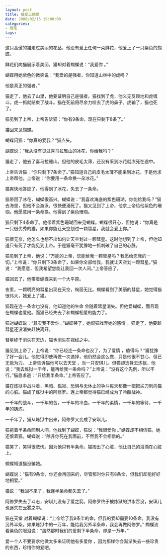 ```yaml
---
layout: post
title: 猫爱上蝴蝶
date: 2008/02/15 19:00:00
categories: 
- 随笔
tags: 
---
```


这只高傲的猫走过美丽的花丛，他没有爱上任何一朵鲜花，他爱上了一只紫色的蝴蝶。 

鲜花们向猫展示着美丽，猫却对着蝴蝶说：“我爱你 。” 

蝴蝶用她紫色的微笑说：“我爱的是强者，你知道山林中的虎吗？ 

他是真正的强者。” 

猫走了，他去了山里，他要证明自己是强者。猫找到了虎，他义无反顾地和虎缠斗。虎一抓就结束了战斗。猫在死前用尽余力咬去了虎的鼻子。虎输了，猫也死了。 

猫见到了上帝，上帝告诉猫：“你有9条命，现在只剩下8条了。” 

猫回来见蝴蝶。 

蝴蝶问猫：“你真的爱我？”猫点头。 

蝴蝶说：“我从没有见过喜马拉雅山的冰花，你给我吗？” 

猫走了，他去了喜马拉雅山。但他的皮毛太薄，还没有采到冰花就冻死在途中。 

上帝告诉猫：“你只剩下7条命了。”猫知道自己的皮毛太薄不能采到冰花，于是他求上帝帮他。上帝说：“你要用一条命换一朵冰花。” 

猫爽快地答应了。他得到了冰花，失去了一条命。 

猫带回了冰花，蝴蝶很高兴。蝴蝶说：“我喜欢海底的紫色珊瑚，你能给我吗？”猫去海里，但他不会游泳，很快便溺死了。猫又见到了上帝，他求上帝给他紫色的珊瑚。他愿意用一条命换。他得到了紫色珊瑚。 

猫只剩下4条命了。他带着紫色珊瑚回来见蝴蝶。蝴蝶很开心，但她说：“你真是一只很优秀的猫，如果你能让天空划过一颗彗星，我就会爱上你。” 

猫很无奈，他怎么也想不出如何让天空划过一颗彗星。这时他想到了上帝，但他知道只有死了才能见到上帝。于是猫毫不犹豫地一抓刺破了自己的心脏。 

猫见到了上帝，他说：“万能的上帝，您能给我一颗彗星吗？我愿给您我的一切。”上帝说：“你只剩下3条命了，如果你全部给我，我就让天空划一颗彗星。”猫说： “我愿意，但我希望您能让我回一次人间。”上帝答应了。 

猫回去了，他带着蝴蝶来到一个大平原。 

夜里，一颗明亮的彗星出现在天空，绚丽无比。蝴蝶看到了美丽的彗星，她觉得猫很伟大，她爱上了猫。 

猫现在连一条命也没有，他知道他的生命 会随着彗星消失。但他爱蝴蝶，而且现在蝴蝶也爱他。而猫已经失去了和蝴蝶相爱的能力了。 

猫对蝴蝶说：“其实我不爱你 。”蝴蝶哭了，她恨猫戏弄她的感情 。猫走了，他要趁彗星还没消失赶快离开。 

彗星终于消失在天边，猫也消失在视线之中。 

猫见到上帝了，上帝说：“你已经连一条命也没了，为了爱情 ，值得吗？”猫犹豫了好一会儿。他觉得即使再做一次选择，他仍然会这么做，只是他很不甘心，但已无能为力。 上帝告诉猫他可以去天堂 ，当一只安琪儿。但猫却选择去炼狱，他说：“我去炼狱一千年，能再给我一条命吗？”上帝说：“没有这个先例，所以不行。”猫恳求道：“只给我半条命。”上帝答应了。 

猫在炼狱中战斗着，黑暗、孤寂、恐惧与无休止的争斗每天都像一把把尖刀刺向猫的心脏。猫成了炼狱中的阿修罗。连上帝都觉得猫已经成为了冷酷战神。 

一千年的战斗，一千年的苦，一千年的冷血，一千年的柔情，一千年的等待，一千年的铸炼。 

一千年了，猫从炼狱中出来，阿修罗又变成了安琪儿。 

猫拖着半条命回到人间。他找到了蝴蝶，猫说：“我很爱你 。”蝴蝶却不相信猫，她还恨着猫。蝴蝶说：“除非你死在我面前，不然我不会相信的。” 

猫笑了，笑得很悲伤。因为他只有半条命。猫掏出了心脏，他让自己的泪滴在心脏上。 

蝴蝶知道猫没骗她。 

蝴蝶说：“猫有9条命，你还会再回来的，尽管那时你只有8条命，但我们却能好好地相爱。” 

猫说：“我回不来了，我连半条命都失去了。” 

阿修罗失去了斗志，安琪儿没有了爱之箭。阿修罗终于被炼狱的洪水吞没，安琪儿也迷失在云雾之中。 

猫在天堂 对着蝴蝶说：“上帝给了我9条半的命，但我的爱却需要10条命，我没有另外半条。如果炼狱中的一万年，能给我另外半条命，我会再做阿修罗。” 蝴蝶流着紫色的眼泪说：“虽然那时我们的爱剩下半条命，却是一万年。” 

爱一个人不要要求他做太多来证明他有多爱你 ，因为那样你会渐渐失去一些珍贵的东西，珍惜你的爱吧。
